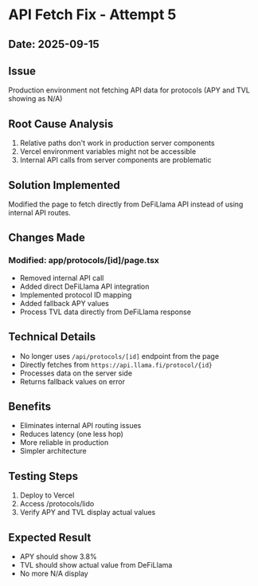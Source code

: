 # API Fetch Fix - Attempt 5

## Date: 2025-09-15

## Issue
Production environment not fetching API data for protocols (APY and TVL showing as N/A)

## Root Cause Analysis
1. Relative paths don't work in production server components
2. Vercel environment variables might not be accessible
3. Internal API calls from server components are problematic

## Solution Implemented
Modified the page to fetch directly from DeFiLlama API instead of using internal API routes.

## Changes Made

### Modified: app/protocols/[id]/page.tsx
- Removed internal API call
- Added direct DeFiLlama API integration
- Implemented protocol ID mapping
- Added fallback APY values
- Process TVL data directly from DeFiLlama response

## Technical Details
- No longer uses `/api/protocols/[id]` endpoint from the page
- Directly fetches from `https://api.llama.fi/protocol/{id}`
- Processes data on the server side
- Returns fallback values on error

## Benefits
- Eliminates internal API routing issues
- Reduces latency (one less hop)
- More reliable in production
- Simpler architecture

## Testing Steps
1. Deploy to Vercel
2. Access /protocols/lido
3. Verify APY and TVL display actual values

## Expected Result
- APY should show 3.8%
- TVL should show actual value from DeFiLlama
- No more N/A display